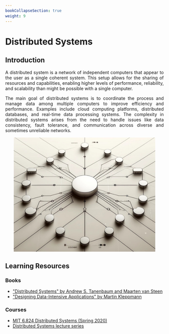 ```yaml
---
bookCollapseSection: true
weight: 9
---
```

<div style="text-align: justify">

# Distributed Systems

## Introduction


A distributed system is a network of independent computers that appear to the user as a single coherent system. This setup allows for the sharing of resources and capabilities, enabling higher levels of performance, reliability, and scalability than might be possible with a single computer.

The main goal of distributed systems is to coordinate the process and manage data among multiple computers to improve efficiency and performance. Examples include cloud computing platforms, distributed databases, and real-time data processing systems. The complexity in distributed systems arises from the need to handle issues like data consistency, fault tolerance, and communication across diverse and sometimes unreliable networks.


<div align=center>
    <img src="distributest_systems.jpg" width="450" alt="Distributed Systems"/>
</div>

## Learning Resources

### Books
- ["Distributed Systems" by Andrew S. Tanenbaum and Maarten van Steen](https://www.distributed-systems.net/index.php/books/ds4/)
- ["Designing Data-Intensive Applications" by Martin Kleppmann](https://www.oreilly.com/library/view/designing-data-intensive-applications/9781491903063/)

### Courses
- [MIT 6.824 Distributed Systems (Spring 2020)](https://www.youtube.com/watch?v=cQP8WApzIQQ&list=PLrw6a1wE39_tb2fErI4-WkMbsvGQk9_UB)
- [Distributed Systems lecture series](https://www.youtube.com/playlist?list=PLeKd45zvjcDFUEv_ohr_HdUFe97RItdiB)

</div>